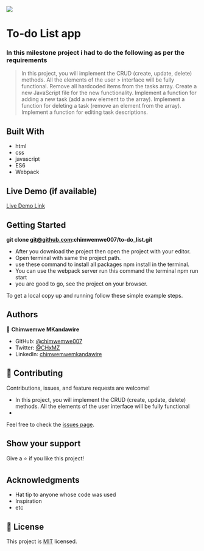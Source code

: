 ![](https://img.shields.io/badge/Microverse-blueviolet)

# To-do List app

### In this milestone project i had to do the following as per the requirements
> In this project, you will implement the CRUD (create, update, delete) methods. All the elements of the user > interface will be fully functional.
> Remove all hardcoded items from the tasks array.
> Create a new JavaScript file for the new functionality.
> Implement a function for adding a new task (add a new element to the array).
> Implement a function for deleting a task (remove an element from the array).
> Implement a function for editing task descriptions.


## Built With

- html
- css
- javascript
- ES6
- Webpack
## Live Demo (if available)

[Live Demo Link](https://chimwemwe007.github.io/To-do-List/)


## Getting Started

**git clone git@github.com:chimwemwe007/to-do_list.git**
- After you download the project then open the project with your editor.
- Open terminal with same the project path.
- use these command to install all packages npm install in the terminal.
- You can use the webpack server run this command the terminal npm run start
- you are good to go, see the project on your browser.


To get a local copy up and running follow these simple example steps.


## Authors
👤 **Chimwemwe MKandawire**

- GitHub: [@chimwemwe007](https://github.com/chimwemwe007)
- Twitter: [@CHxMZ](https://twitter.com/CHxMZ)
- LinkedIn: [chimwemwemkandawire](https://linkedin.com/in/chimwemwemkandawire)

## 🤝 Contributing

Contributions, issues, and feature requests are welcome!
- In this project, you will implement the CRUD (create, update, delete) methods. All the elements of the user interface will be fully functional
- 

Feel free to check the [issues page](../../issues/).

## Show your support

Give a ⭐️ if you like this project!

## Acknowledgments

- Hat tip to anyone whose code was used
- Inspiration
- etc

## 📝 License

This project is [MIT](./MIT.md) licensed.

